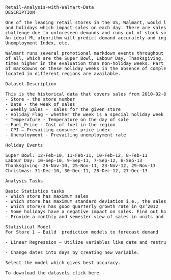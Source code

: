 <pre>
Retail-Analysis-with-Walmart-Data
DESCRIPTION

One of the leading retail stores in the US, Walmart, would like to predict the sales and demand accurately. There are certain events 
and holidays which impact sales on each day. There are sales data available for 45 stores of Walmart. The business is facing a 
challenge due to unforeseen demands and runs out of stock some times, due to the inappropriate machine learning algorithm. 
An ideal ML algorithm will predict demand accurately and ingest factors like economic conditions including CPI, 
Unemployment Index, etc.

Walmart runs several promotional markdown events throughout the year. These markdowns precede prominent holidays, the four largest 
of all, which are the Super Bowl, Labour Day, Thanksgiving, and Christmas. The weeks including these holidays are weighted five 
times higher in the evaluation than non-holiday weeks. Part of the challenge presented by this competition is modeling the effects 
of markdowns on these holiday weeks in the absence of complete/ideal historical data. Historical sales data for 45 Walmart stores 
located in different regions are available.

Dataset Description

This is the historical data that covers sales from 2010-02-05 to 2012-11-01, in the file Walmart_Store_sales. Within this file you will find the following fields:
- Store - the store number
- Date - the week of sales
- Weekly_Sales -  sales for the given store
- Holiday_Flag - whether the week is a special holiday week 1 – Holiday week 0 – Non-holiday week
- Temperature - Temperature on the day of sale
- Fuel_Price - Cost of fuel in the region
- CPI – Prevailing consumer price index
- Unemployment - Prevailing unemployment rate

Holiday Events

Super Bowl: 12-Feb-10, 11-Feb-11, 10-Feb-12, 8-Feb-13
Labour Day: 10-Sep-10, 9-Sep-11, 7-Sep-12, 6-Sep-13
Thanksgiving: 26-Nov-10, 25-Nov-11, 23-Nov-12, 29-Nov-13
Christmas: 31-Dec-10, 30-Dec-11, 28-Dec-12, 27-Dec-13

Analysis Tasks

Basic Statistics tasks
- Which store has maximum sales
- Which store has maximum standard deviation i.e., the sales vary a lot. Also, find out the coefficient of mean to standard deviation
- Which store/s has good quarterly growth rate in Q3’2012
- Some holidays have a negative impact on sales. Find out holidays which have higher sales than the mean sales in non-holiday season for all stores together
- Provide a monthly and semester view of sales in units and give insights

Statistical Model
For Store 1 – Build  prediction models to forecast demand

- Linear Regression – Utilize variables like date and restructure dates as 1 for 5 Feb 2010 (starting from the earliest date in order). Hypothesize if CPI, unemployment, and fuel price have any impact on sales.

- Change dates into days by creating new variable.

Select the model which gives best accuracy.

To download the datasets click here - 

